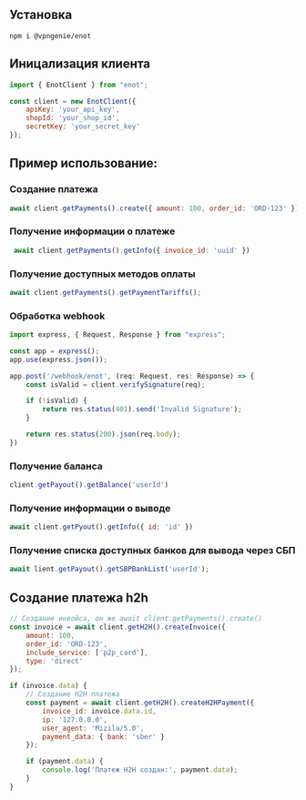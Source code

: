 ## Установка
```
npm i @vpngenie/enot
```
## Иницализация клиента
```javascript
import { EnotClient } from "enot";

const client = new EnotClient({
    apiKey: 'your_api_key',
    shopId: 'your_shop_id',
    secretKey: 'your_secret_key'
});
```
## Пример использование:
### Создание платежа
```javascript
await client.getPayments().create({ amount: 100, order_id: 'ORD-123' });
```
### Получение информации о платеже
```javascript
 await client.getPayments().getInfo({ invoice_id: 'uuid' })

```
### Получение доступных методов оплаты
```javascript
await client.getPayments().getPaymentTariffs();
```
### Обработка webhook
```javascript
import express, { Request, Response } from "express";

const app = express();
app.use(express.json());

app.post('/webhook/enot', (req: Request, res: Response) => {
    const isValid = client.verifySignature(req);

    if (!isValid) {
        return res.status(401).send('Invalid Signature');
    }

    return res.status(200).json(req.body);
})
```
### Получение баланса
```javascript
client.getPayout().getBalance('userId')
```
### Получение информации о выводе
```javascript
await client.getPyout().getInfo({ id: 'id' })
```
### Получение списка доступных банков для вывода через СБП
```javascript
await lient.getPayout().getSBPBankList('userId');
```
## Создание платежа h2h
```javascript
// Создание инвойса, он же await client.getPayments().create()
const invoice = await client.getH2H().createInvoice({
    amount: 100, 
    order_id: 'ORD-123',
    include_service: ['p2p_card'],
    type: 'direct'
});

if (invoice.data) {
    // Создание H2H платежа
    const payment = await client.getH2H().createH2HPayment({
        invoice_id: invoice.data.id,
        ip: '127.0.0.0',
        user_agent: 'Mizila/5.0',
        payment_data: { bank: 'sber' }
    });

    if (payment.data) {
        console.log('Платеж H2H создан:', payment.data);
    }
}
```